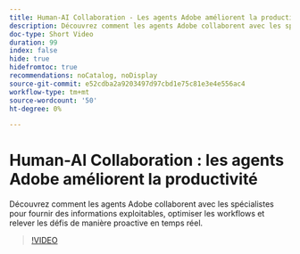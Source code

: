 ```yaml
---
title: Human-AI Collaboration - Les agents Adobe améliorent la productivité
description: Découvrez comment les agents Adobe collaborent avec les spécialistes pour fournir des informations exploitables, optimiser les workflows et relever les défis de manière proactive en temps réel.
doc-type: Short Video
duration: 99
index: false
hide: true
hidefromtoc: true
recommendations: noCatalog, noDisplay
source-git-commit: e52cdba2a9203497d97cbd1e75c81e3e4e556ac4
workflow-type: tm+mt
source-wordcount: '50'
ht-degree: 0%

---
```



# Human-AI Collaboration : les agents Adobe améliorent la productivité

Découvrez comment les agents Adobe collaborent avec les spécialistes pour fournir des informations exploitables, optimiser les workflows et relever les défis de manière proactive en temps réel.

<!-- 62_S653_3442539_98_humanai-collaboration-adobe-agents-enhancing-productivity -->
>[!VIDEO](https://video.tv.adobe.com/v/3458189/?learn=on&enablevpops=true)
